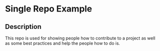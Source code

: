 # Single Repo Example

## Description
This repo is used for showing people how to contribute to a project as well as some best practices and help the people how to do is.
